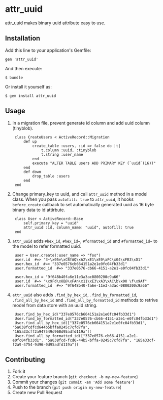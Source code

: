 # attr\_uuid

attr\_uuid makes binary uuid attribute easy to use.

## Installation

Add this line to your application's Gemfile:

    gem 'attr_uuid'

And then execute:

    $ bundle

Or install it yourself as:

    $ gem install attr_uuid

## Usage

1. In a migration file, prevent generate id column and add uuid column (tinyblob).

        class CreateUsers < ActiveRecord::Migration
            def up
                create_table :users, :id => false do |t|
                    t.column :uuid, :tinyblob
                    t.string :user_name
                end
                execute "ALTER TABLE users ADD PRIMARY KEY (`uuid`(16))"
            end
            def down
                drop_table :users
            end
        end

2. Change primary\_key to uuid, and call `attr_uuid` method in a model class.  When you pass `autofill: true` to `attr_uuid`, it hooks `before_create` callback to set automatically generated uuid as 16 byte binary data to id attirbute.

        class User < ActiveRecord::Base
            self.primary_key = "uuid"
            attr_uuid :id, column_name: "uuid", autofill: true
        end

3. `attr_uuid` adds `#hex_id`, `#hex_id=`, `#formatted_id` and `#formatted_id=` to the model to refer formatted uuid.

        user = User.create(:user_name => "foo")
        user.id  #=> "3~\x05v\xCBfAQ\xA2\xE1\xE0\xFC\x04\xFB3\xD1"
        user.hex_id  #=> "337e0576cb664151a2e1e0fc04fb33d1"
        user.formatted_id  #=> "337e0576-cb66-4151-a2e1-e0fc04fb33d1"

        user.hex_id = "9f648b40fa6e11e3a3ac0800200c9a66"
        user.id  #=> "\x9Fd\x8B@\xFAn\x11\xE3\xA3\xAC\b\x00 \f\x9Af"
        user.formatted_id  #=> "9f648b40-fa6e-11e3-a3ac-0800200c9a66"


5. `attr_uuid` also adds `.find_by_hex_id`, `.find_by_formatted_id`, `.find_all_by_hex_id` and `.find_all_by_formatted_id`
methods to retrive model from data store with an uuid string.

        User.find_by_hex_id("337e0576cb664151a2e1e0fc04fb33d1")
        User.find_by_formatted_id("337e0576-cb66-4151-a2e1-e0fc04fb33d1")
        User.find_all_by_hex_id(["337e0576cb664151a2e1e0fc04fb33d1", "5a038fcdfcd644b5bffa0245c7cfd7fa", "165a33cff2a947549d960d95adfd119a"])
        User.find_all_by_formatted_id(["337e0576-cb66-4151-a2e1-e0fc04fb33d1", "5a038fcd-fcd6-44b5-bffa-0245c7cfd7fa", "165a33cf-f2a9-4754-9d96-0d95adfd119a"])

## Contributing

1. Fork it
2. Create your feature branch (`git checkout -b my-new-feature`)
3. Commit your changes (`git commit -am 'Add some feature'`)
4. Push to the branch (`git push origin my-new-feature`)
5. Create new Pull Request
